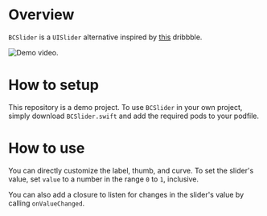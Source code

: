 # Overview

`BCSlider` is a `UISlider` alternative inspired by [this](https://dribbble.com/shots/3461827-Text-recognition-to-do-app) dribbble. 

![Demo video](https://ucd519c017a88f9ad89adf6e21f7.dl.dropboxusercontent.com/cd/0/inline/A0UwFXl_rymWaf90jRfQspim01doG8ACNp6CUQ73CkBvtGxXy2ROvjt9yA_G2j-wDZ-vO9WfqIv2htkjMqhlLUrcVnR88XuO_ZxcIVtgeIqwv7M0e7X_BbaLjP3Kozf3swg/file#).

# How to setup

This repository is a demo project. To use `BCSlider` in your own project, simply download `BCSlider.swift` and add the required pods to your podfile. 

# How to use

You can directly customize the label, thumb, and curve. To set the slider's value, set `value` to a number in the range `0` to `1`, inclusive.

You can also add a closure to listen for changes in the slider's value by calling `onValueChanged`.
